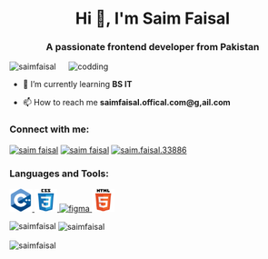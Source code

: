  <h1 align="center">Hi 👋, I'm Saim Faisal</h1>
<h3 align="center">A passionate frontend developer from Pakistan</h3>

<img  align="right" width="400" src="https://user-images.githubusercontent.com/55389276/140866485-8fb1c876-9a8f-4d6a-98dc-08c4981eaf70.gif" alt="codding">

<p align="left"> <img src="https://komarev.com/ghpvc/?username=saimfaisal&label=Profile%20views&color=0e75b6&style=flat" alt="saimfaisal" /> </p>

- 🌱 I’m currently learning **BS IT**

- 📫 How to reach me **saimfaisal.offical.com@g,ail.com**

<h3 align="left">Connect with me:</h3>
<p align="left">
<a href="https://linkedin.com/in/saim faisal" target="blank"><img align="center" src="https://raw.githubusercontent.com/rahuldkjain/github-profile-readme-generator/master/src/images/icons/Social/linked-in-alt.svg" alt="saim faisal" height="30" width="40" /></a>
<a href="https://fb.com/saim faisal" target="blank"><img align="center" src="https://raw.githubusercontent.com/rahuldkjain/github-profile-readme-generator/master/src/images/icons/Social/facebook.svg" alt="saim faisal" height="30" width="40" /></a>
<a href="https://instagram.com/saim.faisal.33886" target="blank"><img align="center" src="https://raw.githubusercontent.com/rahuldkjain/github-profile-readme-generator/master/src/images/icons/Social/instagram.svg" alt="saim.faisal.33886" height="30" width="40" /></a>
</p>

<h3 align="left">Languages and Tools:</h3>
<p align="left"> <a href="https://www.w3schools.com/cpp/" target="_blank" rel="noreferrer"> <img src="https://raw.githubusercontent.com/devicons/devicon/master/icons/cplusplus/cplusplus-original.svg" alt="cplusplus" width="40" height="40"/> </a> <a href="https://www.w3schools.com/css/" target="_blank" rel="noreferrer"> <img src="https://raw.githubusercontent.com/devicons/devicon/master/icons/css3/css3-original-wordmark.svg" alt="css3" width="40" height="40"/> </a> <a href="https://www.figma.com/" target="_blank" rel="noreferrer"> <img src="https://www.vectorlogo.zone/logos/figma/figma-icon.svg" alt="figma" width="40" height="40"/> </a> <a href="https://www.w3.org/html/" target="_blank" rel="noreferrer"> <img src="https://raw.githubusercontent.com/devicons/devicon/master/icons/html5/html5-original-wordmark.svg" alt="html5" width="40" height="40"/> </a> </p>

<p><img align="left" src="https://github-readme-stats.vercel.app/api/top-langs?username=saimfaisal&show_icons=true&locale=en&layout=compact" alt="saimfaisal" /></p>

<p>&nbsp;<img align="center" src="https://github-readme-stats.vercel.app/api?username=saimfaisal&show_icons=true&locale=en" alt="saimfaisal" /></p>

<p><img align="center" src="https://github-readme-streak-stats.herokuapp.com/?user=saimfaisal&" alt="saimfaisal" /></p>
